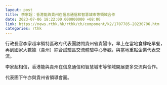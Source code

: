 ```yaml
---
layout: post
title: 李家超︰香港能與貴州在信息通信和智慧城市等領域合作
date: 2023-07-06 18:22:00.000000000 +08:00
link: https://news.rthk.hk/rthk/ch/component/k2/1707785-20230706.htm
categories: rthk
---
```


行政長官李家超率領特區政府代表團訪問貴州省貴陽市，早上在當地食肆吃早餐，再到國家大數據（貴州）綜合試驗區交流體驗中心參觀，與當地重點企業代表交流。

李家超相信，香港能與貴州在信息通信和智慧城市等領域開展更多交流與合作。

代表團下午亦與貴州省領導會面。
